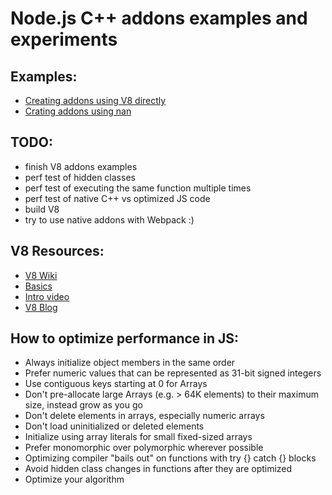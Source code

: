 # Node.js C++ addons examples and experiments

## Examples:
* [Creating addons using V8 directly](./v8)
* [Crating addons using nan](./nan)

## TODO:
* finish V8 addons examples
* perf test of hidden classes
* perf test of executing the same function multiple times
* perf test of native C++ vs optimized JS code
* build V8
* try to use native addons with Webpack :)

## V8 Resources:
* [V8 Wiki](https://github.com/v8/v8/wiki)
* [Basics](https://developers.google.com/v8/)
* [Intro video](https://www.youtube.com/watch?v=UJPdhx5zTaw)
* [V8 Blog](http://v8project.blogspot.com/)

## How to optimize performance in JS:
* Always initialize object members in the same order
* Prefer numeric values that can be represented as 31-bit signed integers
* Use contiguous keys starting at 0 for Arrays
* Don't pre-allocate large Arrays (e.g. > 64K elements) to their maximum size, instead grow as you go
* Don't delete elements in arrays, especially numeric arrays
* Don't load uninitialized or deleted elements
* Initialize using array literals for small fixed-sized arrays
* Prefer monomorphic over polymorphic wherever possible
* Optimizing compiler "bails out" on functions with try {} catch {} blocks
* Avoid hidden class changes in functions after they are optimized
* Optimize your algorithm